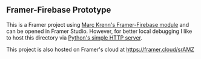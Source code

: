 ## Framer-Firebase Prototype
This is a Framer project using [Marc Krenn's Framer-Firebase module](https://github.com/marckrenn/framer-Firebase) and can be opened in Framer Studio. However, for better local debugging I like to host this directory via [Python's simple HTTP server](https://docs.python.org/2/library/simplehttpserver.html).

This project is also hosted on Framer's cloud at https://framer.cloud/srAMZ
